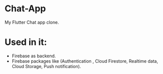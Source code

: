 # Chat-App
My Flutter Chat app clone.
# Used in it:
- Firebase as backend.
- Firebase packages like 
  (Authentication , 
   Cloud Firestore, 
   Realtime data,
   Cloud Storage,
   Push notification).


